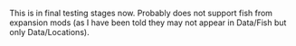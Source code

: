 This is in final testing stages now. Probably does not support fish from expansion mods (as I have been told they may not appear in Data/Fish but only Data/Locations). 
